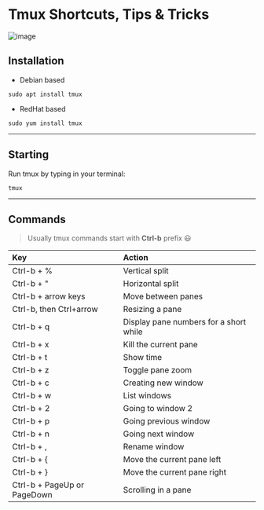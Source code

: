 # Tmux Shortcuts, Tips & Tricks

![image](https://upload.wikimedia.org/wikipedia/commons/thumb/e/e4/Tmux_logo.svg/2560px-Tmux_logo.svg.png)

## Installation

- Debian based

```
sudo apt install tmux
```

- RedHat based
```
sudo yum install tmux
```
---

## Starting
Run tmux by typing in your terminal:

`tmux`

---


## Commands
>Usually tmux commands start with **Ctrl-b** prefix :smiley:

| Key | Action |
| :-  | :-  |
Ctrl-b + %  | Vertical split |
Ctrl-b + "  | Horizontal split |
Ctrl-b + arrow keys | Move between panes |
Ctrl-b, then Ctrl+arrow | Resizing a pane  |
Ctrl-b + q | Display pane numbers for a short while |
Ctrl-b + x | Kill the current pane |
Ctrl-b + t | Show time |
Ctrl-b + z | Toggle pane zoom |
Ctrl-b + c | Creating new window |
Ctrl-b + w | List windows |
Ctrl-b + 2 | Going to window 2 |
Ctrl-b + p | Going previous window |
Ctrl-b + n | Going next window |
Ctrl-b + , | Rename window |
Ctrl-b + { | Move the current pane left |
Ctrl-b + } | Move the current pane right |
Ctrl-b + PageUp or PageDown | Scrolling in a pane |